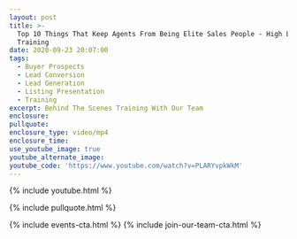 ```yaml
---
layout: post
title: >-
  Top 10 Things That Keep Agents From Being Elite Sales People - High Level
  Training
date: 2020-09-23 20:07:00
tags:
  - Buyer Prospects
  - Lead Conversion
  - Lead Generation
  - Listing Presentation
  - Training
excerpt: Behind The Scenes Training With Our Team
enclosure:
pullquote:
enclosure_type: video/mp4
enclosure_time:
use_youtube_image: true
youtube_alternate_image:
youtube_code: 'https://www.youtube.com/watch?v=PLARYvpkWkM'
---
```


{% include youtube.html %}

{% include pullquote.html %}

{% include events-cta.html %} {% include join-our-team-cta.html %}